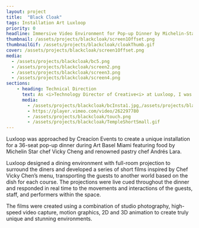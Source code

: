 ```yaml
---
layout: project
title:  "Black Cloak"
tags: Installation Art Luxloop
priority: 0
headline: Immersive Video Environment for Pop-up Dinner by Michelin-Star Chef
thumbnail: /assets/projects/blackcloak/screen1Offset.png
thumbnailGif: /assets/projects/blackcloak/cloakThumb.gif
cover: /assets/projects/blackcloak/screen1Offset.png
media:
  - /assets/projects/blackcloak/bc5.png
  - /assets/projects/blackcloak/screen2.png
  - /assets/projects/blackcloak/screen3.png
  - /assets/projects/blackcloak/screen4.png
sections:
    - heading: Technical Direction
      text: As <i>Technology Director of Creative<i> at Luxloop, I was responsible for leading pre-visualization, implementing the projection mapping installation, developing a custom real-time media management and queueing solution, and creating some of the 3D graphics for the final run.
      media:
        - /assets/projects/blackcloak/bcInsta1.jpg,/assets/projects/blackcloak/bcInsta2.jpg
        - https://player.vimeo.com/video/262297780
        - /assets/projects/blackcloak/touch.png
        - /assets/projects/blackcloak/TempleShortSmall.gif
---
```

Luxloop was approached by Creacíon Events to create a unique installation for a 36-seat pop-up dinner during Art Basel Miami featuring food by Michelin Star chef Vicky Cheng and renowned pastry chef Andrés Lara.

Luxloop designed a dining environment with full-room projection to surround the diners and developed a series of short films inspired by Chef Vicky Chen’s menu, transporting the guests to another world based on the dish for each course. The projections were live cued throughout the dinner and responded in real time to the movements and interactions of the guests, staff, and performers within the space.

The films were created using a combination of studio photography, high-speed video capture, motion graphics, 2D and 3D animation to create truly unique and stunning environments.


